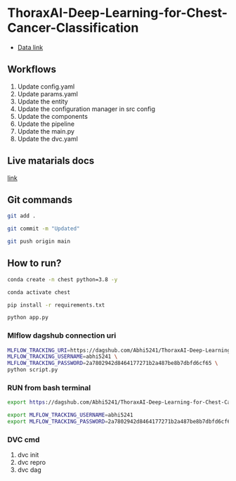 # ThoraxAI-Deep-Learning-for-Chest-Cancer-Classification

 - [Data link](https://drive.google.com/file/d/1z0mreUtRmR-P-magILsDR3T7M6IkGXtY/view?usp=sharing)

## Workflows

1. Update config.yaml
2. Update params.yaml
3. Update the entity
4. Update the configuration manager in src config
5. Update the components
6. Update the pipeline 
7. Update the main.py
8. Update the dvc.yaml 



## Live matarials docs

[link](https://docs.google.com/document/d/1UFiHnyKRqgx8Lodsvdzu58LbVjdWHNf-uab2WmhE0A4/edit?usp=sharing)


## Git commands

```bash
git add .

git commit -m "Updated"

git push origin main
```

## How to run?

```bash
conda create -n chest python=3.8 -y
```

```bash
conda activate chest
```

```bash
pip install -r requirements.txt
```

```bash
python app.py
```

### Mlflow dagshub connection uri

```bash
MLFLOW_TRACKING_URI=https://dagshub.com/Abhi5241/ThoraxAI-Deep-Learning-for-Chest-Cancer-Classification.mlflow \
MLFLOW_TRACKING_USERNAME=abhi5241 \
MLFLOW_TRACKING_PASSWORD=2a7802942d8464177271b2a487be8b7dbfd6cf65 \
python script.py
```



### RUN from bash terminal

```bash
export https://dagshub.com/Abhi5241/ThoraxAI-Deep-Learning-for-Chest-Cancer-Classification.mlflow

export MLFLOW_TRACKING_USERNAME=abhi5241
export MLFLOW_TRACKING_PASSWORD=2a7802942d8464177271b2a487be8b7dbfd6cf65

```



### DVC cmd

1. dvc init
2. dvc repro
3. dvc dag